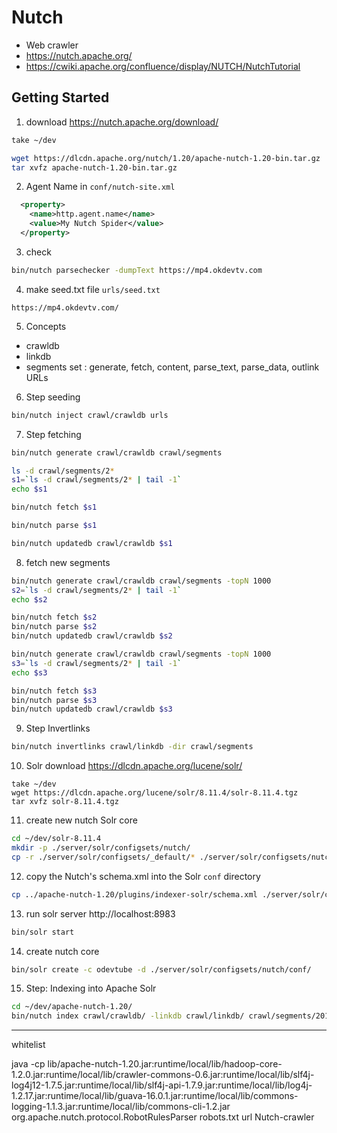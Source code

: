 # Nutch
- Web crawler
- https://nutch.apache.org/
- https://cwiki.apache.org/confluence/display/NUTCH/NutchTutorial

## Getting Started
1. download https://nutch.apache.org/download/
```sh
take ~/dev

wget https://dlcdn.apache.org/nutch/1.20/apache-nutch-1.20-bin.tar.gz
tar xvfz apache-nutch-1.20-bin.tar.gz
```

2. Agent Name in `conf/nutch-site.xml`
```xml
  <property>
    <name>http.agent.name</name>
    <value>My Nutch Spider</value>
  </property>
```

3. check
```sh
bin/nutch parsechecker -dumpText https://mp4.okdevtv.com
```

4. make seed.txt file `urls/seed.txt`
```
https://mp4.okdevtv.com/
```

5. Concepts
  - crawldb
  - linkdb
  - segments set : generate, fetch, content, parse_text, parse_data, outlink URLs

6. Step seeding
```sh
bin/nutch inject crawl/crawldb urls
```

7. Step fetching
```sh
bin/nutch generate crawl/crawldb crawl/segments
```

```sh
ls -d crawl/segments/2*
s1=`ls -d crawl/segments/2* | tail -1`
echo $s1
```

```sh
bin/nutch fetch $s1
```

```sh
bin/nutch parse $s1
```

```sh
bin/nutch updatedb crawl/crawldb $s1
```

8. fetch new segments
```sh
bin/nutch generate crawl/crawldb crawl/segments -topN 1000
s2=`ls -d crawl/segments/2* | tail -1`
echo $s2

bin/nutch fetch $s2
bin/nutch parse $s2
bin/nutch updatedb crawl/crawldb $s2
```

```sh
bin/nutch generate crawl/crawldb crawl/segments -topN 1000
s3=`ls -d crawl/segments/2* | tail -1`
echo $s3

bin/nutch fetch $s3
bin/nutch parse $s3
bin/nutch updatedb crawl/crawldb $s3
```

9. Step Invertlinks
```sh
bin/nutch invertlinks crawl/linkdb -dir crawl/segments
```

10. Solr download https://dlcdn.apache.org/lucene/solr/
```
take ~/dev
wget https://dlcdn.apache.org/lucene/solr/8.11.4/solr-8.11.4.tgz
tar xvfz solr-8.11.4.tgz
```

11. create new nutch Solr core
```sh
cd ~/dev/solr-8.11.4
mkdir -p ./server/solr/configsets/nutch/
cp -r ./server/solr/configsets/_default/* ./server/solr/configsets/nutch/
```

12. copy the Nutch's schema.xml into the Solr `conf` directory
```sh
cp ../apache-nutch-1.20/plugins/indexer-solr/schema.xml ./server/solr/configsets/nutch/conf/
```

13. run solr server http://localhost:8983
```sh
bin/solr start
```

14. create nutch core
```sh
bin/solr create -c odevtube -d ./server/solr/configsets/nutch/conf/
```

15. Step: Indexing into Apache Solr
```sh
cd ~/dev/apache-nutch-1.20/
bin/nutch index crawl/crawldb/ -linkdb crawl/linkdb/ crawl/segments/20131108063838/ -filter -normalize -deleteGone
```


---

whitelist

java -cp lib/apache-nutch-1.20.jar:runtime/local/lib/hadoop-core-1.2.0.jar:runtime/local/lib/crawler-commons-0.6.jar:runtime/local/lib/slf4j-log4j12-1.7.5.jar:runtime/local/lib/slf4j-api-1.7.9.jar:runtime/local/lib/log4j-1.2.17.jar:runtime/local/lib/guava-16.0.1.jar:runtime/local/lib/commons-logging-1.1.3.jar:runtime/local/lib/commons-cli-1.2.jar org.apache.nutch.protocol.RobotRulesParser robots.txt url Nutch-crawler
